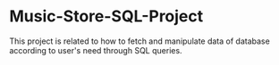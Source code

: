 # Music-Store-SQL-Project
This project is related to how to fetch and manipulate data of database according to user's need through SQL queries.
